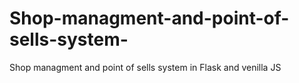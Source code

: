 # Shop-managment-and-point-of-sells-system-
Shop managment and point of sells system in Flask and venilla JS
